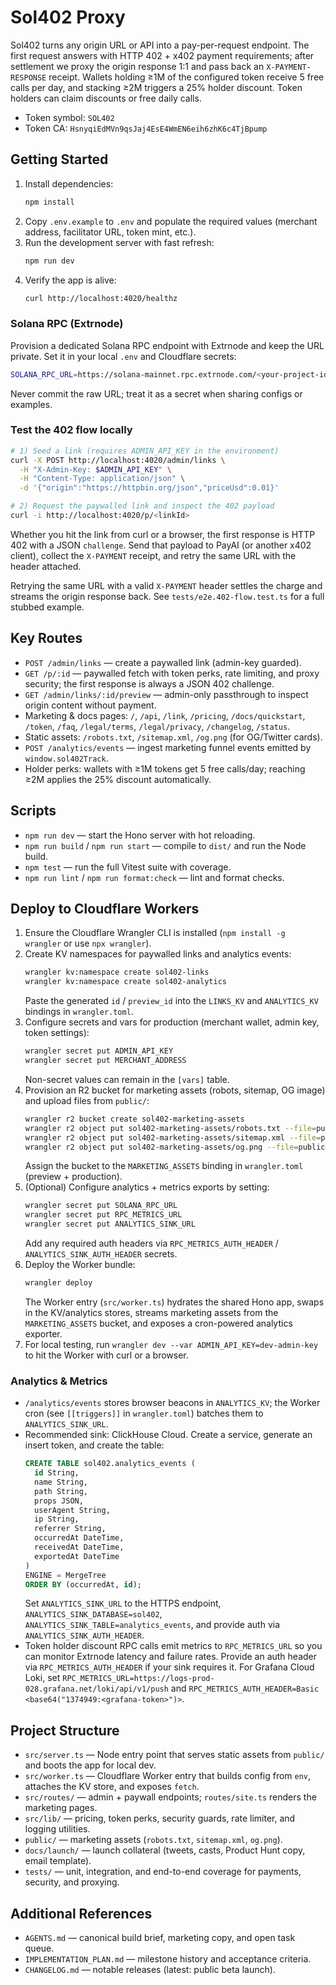 # Sol402 Proxy

Sol402 turns any origin URL or API into a pay-per-request endpoint. The first request answers with HTTP 402 + x402 payment requirements; after settlement we proxy the origin response 1:1 and pass back an `X-PAYMENT-RESPONSE` receipt. Wallets holding ≥1M of the configured token receive 5 free calls per day, and stacking ≥2M triggers a 25% holder discount. Token holders can claim discounts or free daily calls.

- Token symbol: `SOL402`
- Token CA: `HsnyqiEdMVn9qsJaj4EsE4WmEN6eih6zhK6c4TjBpump`

## Getting Started

1. Install dependencies:
   ```bash
   npm install
   ```
2. Copy `.env.example` to `.env` and populate the required values (merchant address, facilitator URL, token mint, etc.).
3. Run the development server with fast refresh:
   ```bash
   npm run dev
   ```
4. Verify the app is alive:
   ```bash
   curl http://localhost:4020/healthz
   ```

### Solana RPC (Extrnode)

Provision a dedicated Solana RPC endpoint with Extrnode and keep the URL private. Set it in your local `.env` and Cloudflare secrets:

```bash
SOLANA_RPC_URL=https://solana-mainnet.rpc.extrnode.com/<your-project-id>
```

Never commit the raw URL; treat it as a secret when sharing configs or examples.

### Test the 402 flow locally

```bash
# 1) Seed a link (requires ADMIN_API_KEY in the environment)
curl -X POST http://localhost:4020/admin/links \
  -H "X-Admin-Key: $ADMIN_API_KEY" \
  -H "Content-Type: application/json" \
  -d '{"origin":"https://httpbin.org/json","priceUsd":0.01}'

# 2) Request the paywalled link and inspect the 402 payload
curl -i http://localhost:4020/p/<linkId>
```

Whether you hit the link from curl or a browser, the first response is HTTP 402 with a JSON `challenge`. Send that payload to PayAI (or another x402 client), collect the `X-PAYMENT` receipt, and retry the same URL with the header attached.

Retrying the same URL with a valid `X-PAYMENT` header settles the charge and streams the origin response back. See `tests/e2e.402-flow.test.ts` for a full stubbed example.

## Key Routes

- `POST /admin/links` — create a paywalled link (admin-key guarded).
- `GET /p/:id` — paywalled fetch with token perks, rate limiting, and proxy security; the first response is always a JSON 402 challenge.
- `GET /admin/links/:id/preview` — admin-only passthrough to inspect origin content without payment.
- Marketing & docs pages: `/`, `/api`, `/link`, `/pricing`, `/docs/quickstart`, `/token`, `/faq`, `/legal/terms`, `/legal/privacy`, `/changelog`, `/status`.
- Static assets: `/robots.txt`, `/sitemap.xml`, `/og.png` (for OG/Twitter cards).
- `POST /analytics/events` — ingest marketing funnel events emitted by `window.sol402Track`.
- Holder perks: wallets with ≥1M tokens get 5 free calls/day; reaching ≥2M applies the 25% discount automatically.

## Scripts

- `npm run dev` — start the Hono server with hot reloading.
- `npm run build` / `npm run start` — compile to `dist/` and run the Node build.
- `npm test` — run the full Vitest suite with coverage.
- `npm run lint` / `npm run format:check` — lint and format checks.

## Deploy to Cloudflare Workers

1. Ensure the Cloudflare Wrangler CLI is installed (`npm install -g wrangler` or use `npx wrangler`).
2. Create KV namespaces for paywalled links and analytics events:
   ```bash
   wrangler kv:namespace create sol402-links
   wrangler kv:namespace create sol402-analytics
   ```
   Paste the generated `id` / `preview_id` into the `LINKS_KV` and `ANALYTICS_KV` bindings in `wrangler.toml`.
3. Configure secrets and vars for production (merchant wallet, admin key, token settings):
   ```bash
   wrangler secret put ADMIN_API_KEY
   wrangler secret put MERCHANT_ADDRESS
   ```
   Non-secret values can remain in the `[vars]` table.
4. Provision an R2 bucket for marketing assets (robots, sitemap, OG image) and upload files from `public/`:
   ```bash
   wrangler r2 bucket create sol402-marketing-assets
   wrangler r2 object put sol402-marketing-assets/robots.txt --file=public/robots.txt
   wrangler r2 object put sol402-marketing-assets/sitemap.xml --file=public/sitemap.xml
   wrangler r2 object put sol402-marketing-assets/og.png --file=public/og.png
   ```
   Assign the bucket to the `MARKETING_ASSETS` binding in `wrangler.toml` (preview + production).
5. (Optional) Configure analytics + metrics exports by setting:
   ```bash
   wrangler secret put SOLANA_RPC_URL
   wrangler secret put RPC_METRICS_URL
   wrangler secret put ANALYTICS_SINK_URL
   ```
   Add any required auth headers via `RPC_METRICS_AUTH_HEADER` / `ANALYTICS_SINK_AUTH_HEADER` secrets.
6. Deploy the Worker bundle:
   ```bash
   wrangler deploy
   ```
   The Worker entry (`src/worker.ts`) hydrates the shared Hono app, swaps in the KV/analytics stores, streams marketing assets from the `MARKETING_ASSETS` bucket, and exposes a cron-powered analytics exporter.
7. For local testing, run `wrangler dev --var ADMIN_API_KEY=dev-admin-key` to hit the Worker with curl or a browser.

### Analytics & Metrics

- `/analytics/events` stores browser beacons in `ANALYTICS_KV`; the Worker cron (see `[[triggers]]` in `wrangler.toml`) batches them to `ANALYTICS_SINK_URL`.
- Recommended sink: ClickHouse Cloud. Create a service, generate an insert token, and create the table:
  ```sql
  CREATE TABLE sol402.analytics_events (
    id String,
    name String,
    path String,
    props JSON,
    userAgent String,
    ip String,
    referrer String,
    occurredAt DateTime,
    receivedAt DateTime,
    exportedAt DateTime
  )
  ENGINE = MergeTree
  ORDER BY (occurredAt, id);
  ```
  Set `ANALYTICS_SINK_URL` to the HTTPS endpoint, `ANALYTICS_SINK_DATABASE=sol402`, `ANALYTICS_SINK_TABLE=analytics_events`, and provide auth via `ANALYTICS_SINK_AUTH_HEADER`.
- Token holder discount RPC calls emit metrics to `RPC_METRICS_URL` so you can monitor Extrnode latency and failure rates. Provide an auth header via `RPC_METRICS_AUTH_HEADER` if your sink requires it. For Grafana Cloud Loki, set `RPC_METRICS_URL=https://logs-prod-028.grafana.net/loki/api/v1/push` and `RPC_METRICS_AUTH_HEADER=Basic <base64("1374949:<grafana-token>")>`.

## Project Structure

- `src/server.ts` — Node entry point that serves static assets from `public/` and boots the app for local dev.
- `src/worker.ts` — Cloudflare Worker entry that builds config from `env`, attaches the KV store, and exposes `fetch`.
- `src/routes/` — admin + paywall endpoints; `routes/site.ts` renders the marketing pages.
- `src/lib/` — pricing, token perks, security guards, rate limiter, and logging utilities.
- `public/` — marketing assets (`robots.txt`, `sitemap.xml`, `og.png`).
- `docs/launch/` — launch collateral (tweets, casts, Product Hunt copy, email template).
- `tests/` — unit, integration, and end-to-end coverage for payments, security, and proxying.

## Additional References

- `AGENTS.md` — canonical build brief, marketing copy, and open task queue.
- `IMPLEMENTATION_PLAN.md` — milestone history and acceptance criteria.
- `CHANGELOG.md` — notable releases (latest: public beta launch).
